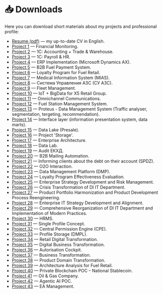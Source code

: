 # 📥 Downloads

Here you can download short materials about my projects and professional profile:

<ul>
  <li> <a href="./downloads/resume.pdf" target="_blank">Resume (pdf)</a> — my up-to-date CV in English.</li>
  <li><a href="./downloads/1.pdf" target="_blank">Project 1</a> — Financial Monitoring.</li>
  <li><a href="./downloads/2.pdf" target="_blank">Project 2</a> — 1С: Accounting + Trade & Warehouse.</li>
  <li><a href="./downloads/3.pdf" target="_blank">Project 3</a> — 1С: Payroll & HR.</li>
  <li><a href="./downloads/4.pdf" target="_blank">Project 4</a> — ERP Implementation (Microsoft Dynamics AX).</li>
  <li><a href="./downloads/5.pdf" target="_blank">Project 5</a> — B2B Fuel Payment System.</li>
  <li><a href="./downloads/6.pdf" target="_blank">Project 6</a> — Loyalty Program for Fuel Retail.</li>
  <li><a href="./downloads/7.pdf" target="_blank">Project 7</a> — Medical Information System (MIAS).</li>
  <li><a href="./downloads/8.pdf" target="_blank">Project 8</a> — Система Управления АЗС (СУ АЗС).</li>
  <li><a href="./downloads/9.pdf" target="_blank">Project 9</a> — Fleet Management.</li>
  <li><a href="./downloads/10.pdf" target="_blank">Project 10</a> — IoT + BigData for X5 Retail Group.</li>
  <li><a href="./downloads/11.pdf" target="_blank">Project 11</a> — Omnichannel Communications.</li>
  <li><a href="./downloads/12.pdf" target="_blank">Project 12</a> — Fuel Station Management System.</li>
  <li><a href="./downloads/13.pdf" target="_blank">Project 13</a> — Proteus - Data Management System (Traffic analyser, segmentation, tergeting, recommendation).</li>
  <li><a href="./downloads/14.pdf" target="_blank">Project 14</a> — Interface layer (information presentation system, data marts).</li>
  <li><a href="./downloads/15.pdf" target="_blank">Project 15</a> — Data Lake (Presale).</li>
  <li><a href="./downloads/16.pdf" target="_blank">Project 16</a> — Project 'Storage'.</li>
  <li><a href="./downloads/17.pdf" target="_blank">Project 17</a> — Enterprise Architecture.</li>
  <li><a href="./downloads/18.pdf" target="_blank">Project 18</a> — Data Lab.</li>
  <li><a href="./downloads/19.pdf" target="_blank">Project 19</a> — Audit ЕКХД.</li>
  <li><a href="./downloads/20.pdf" target="_blank">Project 20</a> — B2B Mailing Automation.</li>
  <li><a href="./downloads/21.pdf" target="_blank">Project 21</a> — Informing clients about the debt on their account (SPDZ).</li>
  <li><a href="./downloads/22.pdf" target="_blank">Project 22</a> — O2O Interaction.</li>
  <li><a href="./downloads/23.pdf" target="_blank">Project 23</a> — Data Management Platform (DMP).</li>
  <li><a href="./downloads/24.pdf" target="_blank">Project 24</a> — Loyalty Program Effectiveness Evaluation.</li>
  <li><a href="./downloads/25.pdf" target="_blank">Project 25</a> — Enterprise Strategy Development and Risk Management.</li>
  <li><a href="./downloads/26.pdf" target="_blank">Project 26</a> — Crisis Transformation of DI IT Department.</li>
  <li><a href="./downloads/27.pdf" target="_blank">Project 27</a> — Product Portfolio Harmonization and Product Development Process Reengineering.</li>
  <li><a href="./downloads/28.pdf" target="_blank">Project 28</a> — Enterprise IT Strategy Development and Alignment.</li>
  <li><a href="./downloads/29.pdf" target="_blank">Project 29</a> — Comprehensive Reorganization of DI IT Department and Implementation of Modern Practices.</li>
  <li><a href="./downloads/30.pdf" target="_blank">Project 30</a> — HRMS.</li>
  <li><a href="./downloads/31.pdf" target="_blank">Project 31</a> — Single Profile Concept.</li>
  <li><a href="./downloads/32.pdf" target="_blank">Project 32</a> — Central Permission Engine (CPE).</li>
  <li><a href="./downloads/33.pdf" target="_blank">Project 33</a> — Profile Storage (DMPL).</li>
  <li><a href="./downloads/34.pdf" target="_blank">Project 34</a> — Retail Digital Transformation.</li>
  <li><a href="./downloads/35.pdf" target="_blank">Project 35</a> — Digital Business Transformation.</li>
  <li><a href="./downloads/36.pdf" target="_blank">Project 36</a> — Autorisation Cockpit.</li>
  <li><a href="./downloads/37.pdf" target="_blank">Project 37</a> — Business Transformation.</li>
  <li><a href="./downloads/38.pdf" target="_blank">Project 38</a> — Product Domain Transformation.</li>
  <li><a href="./downloads/39.pdf" target="_blank">Project 39</a> — Architecture Analysis for Fuel Retail.</li>
  <li><a href="./downloads/40.pdf" target="_blank">Project 40</a> — Private Blockchain POC – National Stablecoin.</li>
  <li><a href="./downloads/41.pdf" target="_blank">Project 41</a> — Oil & Gas Company.</li>
  <li><a href="./downloads/42.pdf" target="_blank">Project 42</a> — Agentic AI POC.</li>
  <li><a href="./downloads/43.pdf" target="_blank">Project 43</a> — EA Management.</li>
</ul>
